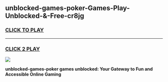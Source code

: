
## unblocked-games-poker-Games-Play-Unblocked-&-Free-cr8jg
<h3>
<a href="https://premium76.site?title=unblocked-games-poker&ref=24A">CLICK TO PLAY</a></h3>
<hr>

<h3>
<a href="https://premium76.site?title=unblocked-games-poker&ref=24A">CLICK 2 PLAY</a>
  
</h3>

<a href="https://premium76.site?title=unblocked-games-poker&ref=24A"><img src="https://clearcache.store/games.png"></a>


**unblocked-games-poker games unblocked: Your Gateway to Fun and Accessible Online Gaming**
